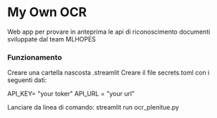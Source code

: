 # My Own OCR
Web app per provare in anteprima le api di riconoscimento documenti sviluppate dal team MLHOPES

### Funzionamento
Creare una cartella nascosta .streamlit
Creare il file secrets.toml con i seguenti dati:

API_KEY= "your toker"
API_URL = "your url"

Lanciare da linea di comando: streamlit run ocr_plenitue.py
